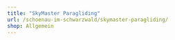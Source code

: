 ```yaml
---
title: "SkyMaster Paragliding"
url: /schoenau-im-schwarzwald/skymaster-paragliding/
shop: Allgemein
---
```

